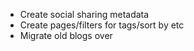 - Create social sharing metadata
- Create pages/filters for tags/sort by etc
- Migrate old blogs over